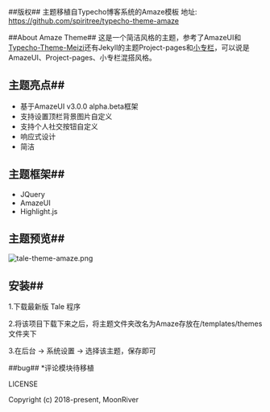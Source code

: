 ##版权##
主题移植自Typecho博客系统的Amaze模板
地址: https://github.com/spiritree/typecho-theme-amaze

##About Amaze Theme##
这是一个简洁风格的主题，参考了AmazeUI和[Typecho-Theme-Meizi](https://github.com/tlerbao/Typecho-Theme-Meizi)还有Jekyll的主题Project-pages和[小专栏](https://xiaozhuanlan.com/)，可以说是AmazeUI、Project-pages、小专栏混搭风格。


## 主题亮点##
- 基于AmazeUI v3.0.0 alpha.beta框架
- 支持设置顶栏背景图片自定义
- 支持个人社交按钮自定义
- 响应式设计
- 简洁


## 主题框架##
- JQuery
- AmazeUI
- Highlight.js


## 主题预览##
![tale-theme-amaze.png](https://raw.githubusercontent.com/zoujiayu/tale-theme-amaze/master/screenshot.png)


## 安装##
1.下载最新版 Tale 程序

2.将该项目下载下来之后，将主题文件夹改名为Amaze存放在/templates/themes 文件夹下

3.在后台 -> 系统设置 -> 选择该主题，保存即可


##bug##
*评论模块待移植


 LICENSE

Copyright (c) 2018-present, MoonRiver